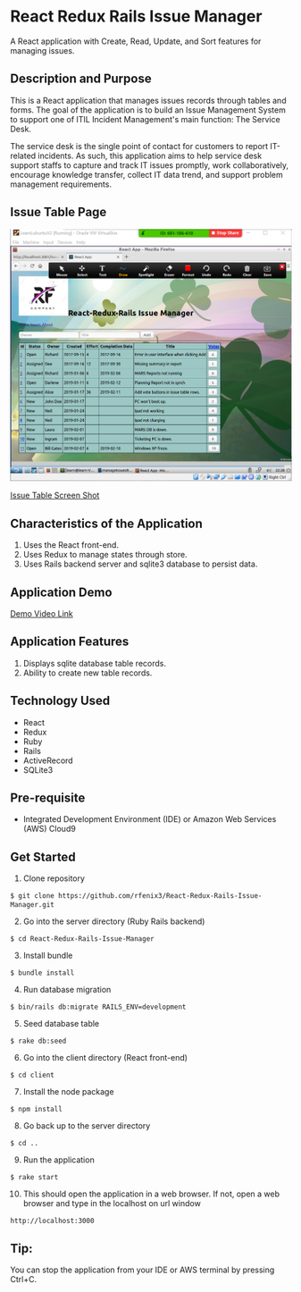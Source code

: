 # React Redux Rails Issue Manager
A React application with Create, Read, Update, and Sort features for managing issues.

## Description and Purpose
This is a React application that manages issues records through tables and forms. The goal of the application is to build an Issue Management System to support one of ITIL Incident Management's main function: The Service Desk. 

The service desk is the single point of contact for customers to report IT-related incidents. As such, this application aims to help service desk support staffs to capture and track IT issues promptly, work collaboratively, encourage knowledge transfer, collect IT data trend, and support problem management requirements.

## Issue Table Page
![Issue Table screen shot](https://github.com/rfenix3/React-Redux-Rails-Issue-Manager/blob/master/app/assets/images/RFenix_React_Redux.png)

[Issue Table Screen Shot](https://drive.google.com/file/d/1ZWKuPTdhmA_zXLVnI7OWmGHOZSCcZ031/view?usp=sharing)

## Characteristics of the Application
1. Uses the React front-end.
2. Uses Redux to manage states through store.
3. Uses Rails backend server and sqlite3 database to persist data.

## Application Demo
[Demo Video Link](https://drive.google.com/file/d/1aV7mLNqF093UsDCRKihIVu1AbpNlr6qz/view?usp=sharing)

## Application Features
1. Displays sqlite database table records.
2. Ability to create new table records.

## Technology Used
* React
* Redux
* Ruby
* Rails
* ActiveRecord
* SQLite3

## Pre-requisite
* Integrated Development Environment (IDE) or Amazon Web Services (AWS) Cloud9

## Get Started
1. Clone repository
```
$ git clone https://github.com/rfenix3/React-Redux-Rails-Issue-Manager.git
```
2. Go into the server directory (Ruby Rails backend)
```
$ cd React-Redux-Rails-Issue-Manager
```
3. Install bundle
```
$ bundle install
```
4. Run database migration
```
$ bin/rails db:migrate RAILS_ENV=development
```
5. Seed database table
```
$ rake db:seed
```
6. Go into the client directory (React front-end)
```
$ cd client
```
7. Install the node package
```
$ npm install
```
8. Go back up to the server directory
```
$ cd ..
```
9. Run the application
```
$ rake start
```
10. This should open the application in a web browser. If not, open a web browser and type in the localhost on url window
```
http://localhost:3000
```

## Tip:
You can stop the application from your IDE or AWS terminal by pressing Ctrl+C.
